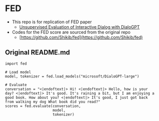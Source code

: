 # FED

- This repo is for replication of FED paper
    - [Unsupervised Evaluation of Interactive Dialog with DialoGPT](https://arxiv.org/pdf/2006.12719.pdf)
- Codes for the FED score are sourced from the original repo
    -  [https://github.com/Shikib/fed](https://github.com/Shikib/fed)


## Original README.md
```
import fed

# Load model
model, tokenizer = fed.load_models("microsoft/DialoGPT-large")

# Evaluate
conversation = "<|endoftext|> Hi! <|endoftext|> Hello, how is your day? <|endoftext|> It's good. It's raining a bit, but I am enjoying a good book. How about you? <|endoftext|> It's good, I just got back from walking my dog What book did you read?"
scores = fed.evaluate(conversation,
                      model,
                      tokenizer)
```
